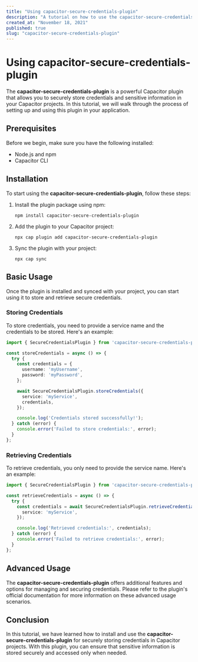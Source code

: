 ```yaml
---
title: "Using capacitor-secure-credentials-plugin"
description: "A tutorial on how to use the capacitor-secure-credentials-plugin package for secure credential storage in your Capacitor projects."
created_at: "November 18, 2021"
published: true
slug: "capacitor-secure-credentials-plugin"
---
```


# Using capacitor-secure-credentials-plugin

The **capacitor-secure-credentials-plugin** is a powerful Capacitor plugin that allows you to securely store credentials and sensitive information in your Capacitor projects. In this tutorial, we will walk through the process of setting up and using this plugin in your application.

## Prerequisites

Before we begin, make sure you have the following installed:
- Node.js and npm
- Capacitor CLI

## Installation

To start using the **capacitor-secure-credentials-plugin**, follow these steps:

1. Install the plugin package using npm:

    ```shell
    npm install capacitor-secure-credentials-plugin
    ```

2. Add the plugin to your Capacitor project:

    ```shell
    npx cap plugin add capacitor-secure-credentials-plugin
    ```

3. Sync the plugin with your project:

    ```shell
    npx cap sync
    ```

## Basic Usage

Once the plugin is installed and synced with your project, you can start using it to store and retrieve secure credentials.

### Storing Credentials

To store credentials, you need to provide a service name and the credentials to be stored. Here's an example:

```typescript
import { SecureCredentialsPlugin } from 'capacitor-secure-credentials-plugin';

const storeCredentials = async () => {
  try {
    const credentials = {
      username: 'myUsername',
      password: 'myPassword',
    };

    await SecureCredentialsPlugin.storeCredentials({
      service: 'myService',
      credentials,
    });

    console.log('Credentials stored successfully!');
  } catch (error) {
    console.error('Failed to store credentials:', error);
  }
};
```

### Retrieving Credentials

To retrieve credentials, you only need to provide the service name. Here's an example:

```typescript
import { SecureCredentialsPlugin } from 'capacitor-secure-credentials-plugin';

const retrieveCredentials = async () => {
  try {
    const credentials = await SecureCredentialsPlugin.retrieveCredentials({
      service: 'myService',
    });

    console.log('Retrieved credentials:', credentials);
  } catch (error) {
    console.error('Failed to retrieve credentials:', error);
  }
};
```

## Advanced Usage

The **capacitor-secure-credentials-plugin** offers additional features and options for managing and securing credentials. Please refer to the plugin's official documentation for more information on these advanced usage scenarios.

## Conclusion

In this tutorial, we have learned how to install and use the **capacitor-secure-credentials-plugin** for securely storing credentials in Capacitor projects. With this plugin, you can ensure that sensitive information is stored securely and accessed only when needed.